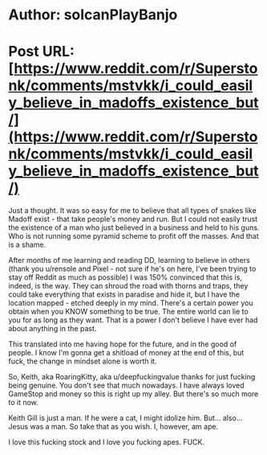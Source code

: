 # Author: soIcanPlayBanjo
# Post URL: [https://www.reddit.com/r/Superstonk/comments/mstvkk/i_could_easily_believe_in_madoffs_existence_but/](https://www.reddit.com/r/Superstonk/comments/mstvkk/i_could_easily_believe_in_madoffs_existence_but/)


Just a thought. It was so easy for me to believe that all types of snakes like Madoff exist - that take people's money and run. But I could not easily trust the existence of a man who just believed in a business and held to his guns. Who is not running some pyramid scheme to profit off the masses. And that is a shame.

After months of me learning and reading DD, learning to believe in others (thank you u/rensole and Pixel - not sure if he's on here, I've been trying to stay off Reddit as much as possible) I was 150% convinced that this is, indeed, is the way. They can shroud the road with thorns and traps, they could take everything that exists in paradise and hide it, but I have the location mapped - etched deeply in my mind. There's a certain power you obtain when you KNOW something to be true. The entire world can lie to you for as long as they want. That is a power I don't believe I have ever had about anything in the past.

This translated into me having hope for the future, and in the good of people. I know I'm gonna get a shitload of money at the end of this, but fuck, the change in mindset alone is worth it.

So, Keith, aka RoaringKitty, aka u/deepfuckingvalue thanks for just fucking being genuine. You don't see that much nowadays. I have always loved GameStop and money so this is right up my alley. But there's so much more to it now.

Keith Gill is just a man. If he were a cat, I might idolize him. But... also... Jesus was a man. So take that as you wish. I, however, am ape.

I love this fucking stock and I love you fucking apes. FUCK.